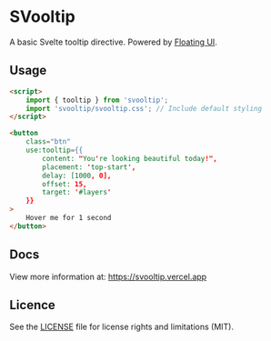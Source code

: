 # SVooltip

A basic Svelte tooltip directive. Powered by [Floating UI](https://floating-ui.com/).

## Usage

```html
<script>
	import { tooltip } from 'svooltip';
	import 'svooltip/svooltip.css'; // Include default styling
</script>

<button
	class="btn"
	use:tooltip={{
		content: "You're looking beautiful today!",
		placement: 'top-start',
		delay: [1000, 0],
		offset: 15,
		target: '#layers'
	}}
>
	Hover me for 1 second
</button>
```

## Docs

View more information at: https://svooltip.vercel.app

## Licence

See the [LICENSE](https://github.com/Gibbu/svooltip/blob/main/LICENSE) file for license rights and limitations (MIT).
